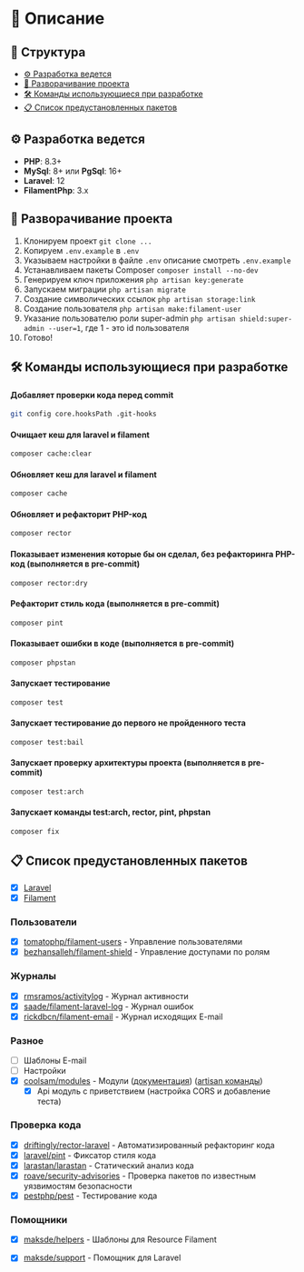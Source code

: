 # 📖 Описание

## 📑 Структура

* [⚙️ Разработка ведется](#-разработка-ведется)
* [🚀 Разворачивание проекта](#-разворачивание-проекта)
* [🛠️ Команды использующиеся при разработке](#-команды-использующиеся-при-разработке)
* [📋 Список предустановленных пакетов](#-список-предустановленных-пакетов)

## ⚙️ Разработка ведется

- **PHP**: 8.3+
- **MySql**: 8+ или **PgSql**: 16+
- **Laravel**: 12
- **FilamentPhp**: 3.x

## 🚀 Разворачивание проекта

1. Клонируем проект `git clone ...`
2. Копируем `.env.example` в `.env`
3. Указываем настройки в файле `.env` описание смотреть `.env.example`
4. Устанавливаем пакеты Composer `composer install --no-dev`
5. Генерируем ключ приложения `php artisan key:generate`
6. Запускаем миграции `php artisan migrate`
7. Создание символических ссылок `php artisan storage:link`
8. Создание пользователя `php artisan make:filament-user`
9. Указание пользователю роли super-admin `php artisan shield:super-admin --user=1`, где 1 - это id пользователя
10. Готово!

## 🛠️ Команды использующиеся при разработке

#### Добавляет проверки кода перед commit

```bash
git config core.hooksPath .git-hooks
```

#### Очищает кеш для laravel и filament

```bash
composer cache:clear
```

#### Обновляет кеш для laravel и filament

```bash
composer cache
```

#### Обновляет и рефакторит PHP-код

```bash
composer rector
```

#### Показывает изменения которые бы он сделал, без рефакторинга PHP-код (выполняется в pre-commit)

```bash
composer rector:dry
```

#### Рефакторит стиль кода (выполняется в pre-commit)

```bash
composer pint
```

#### Показывает ошибки в коде (выполняется в pre-commit)

```bash
composer phpstan
```

#### Запускает тестирование 

```bash
composer test
```

#### Запускает тестирование до первого не пройденного теста

```bash
composer test:bail
```

#### Запускает проверку архитектуры проекта (выполняется в pre-commit)

```bash
composer test:arch
```

#### Запускает команды test:arch, rector, pint, phpstan

```bash
composer fix
```


## 📋 Список предустановленных пакетов

* [x] [Laravel](https://laravel.com/docs)
* [x] [Filament](https://filamentphp.com/docs/3.x/panels/installation)

### Пользователи

* [x] [tomatophp/filament-users](https://github.com/tomatophp/filament-users) - Управление пользователями
* [x] [bezhansalleh/filament-shield](https://github.com/bezhansalleh/filament-shield) - Управление доступами по ролям

### Журналы

* [x] [rmsramos/activitylog](https://github.com/rmsramos/activitylog) - Журнал активности
* [x] [saade/filament-laravel-log](https://github.com/saade/filament-laravel-log) - Журнал ошибок
* [x] [rickdbcn/filament-email](https://github.com/rickdbcn/filament-email) - Журнал исходящих E-mail

### Разное

* [ ] Шаблоны E-mail
* [ ] Настройки
* [x] [coolsam/modules](https://github.com/savannabits/filament-modules) - Модули ([документация](https://laravelmodules.com/docs/12/getting-started/introduction)) ([artisan команды](https://laravelmodules.com/docs/12/advanced/artisan-commands))
  * [x] Api модуль с приветствием (настройка CORS и добавление теста)

### Проверка кода

* [x] [driftingly/rector-laravel](https://github.com/driftingly/rector-laravel) - Автоматизированный рефакторинг кода
* [x] [laravel/pint](https://laravel.com/docs/pint) - Фиксатор стиля кода
* [x] [larastan/larastan](https://github.com/larastan/larastan) - Статический анализ кода
* [x] [roave/security-advisories](https://github.com/Roave/SecurityAdvisories) - Проверка пакетов по известным уязвимостям безопасности
* [x] [pestphp/pest](https://pestphp.com/docs/installation) - Тестирование кода

### Помощники

* [x] [maksde/helpers](https://github.com/demyanenkomaks/helpers) - Шаблоны для Resource Filament
* [x] [maksde/support](https://github.com/demyanenkomaks/support) - Помощник для Laravel


